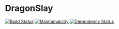 # DragonSlay

[![Build Status](https://travis-ci.org/TiuTalk/dragon_slay.svg?branch=master)](https://travis-ci.org/TiuTalk/dragon_slay)
[![Maintainability](https://api.codeclimate.com/v1/badges/62d7f569aa572399b94a/maintainability)](https://codeclimate.com/github/TiuTalk/dragon_slay/maintainability)
[![Dependency Status](https://gemnasium.com/badges/github.com/TiuTalk/dragon_slay.svg)](https://gemnasium.com/github.com/TiuTalk/dragon_slay)

